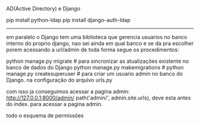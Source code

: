 AD(Active Directory) e Django

pip install python-ldap
pip install django-auth-ldap

------------------------------------------------------------------------------------------
em paralelo o Django tem uma biblioteca que gerencia usuarios no banco interno do proprio django,
nao sei ainda em qual banco e se da pra escolher porem acessando a url/admin
de toda forma segue os procedimentos:

python manage.py migrate # para sincronizar as atualizações existente no banco de dados do Django
python manage.py makemigrations #
python manage.py createsuperuser # para criar um usuario admin no banco do Django. na configuração do arquivo urls.py

com isso ja conseguimos acessar a pagina admin: http://127.0.0.1:8000/admin/
path('admin/', admin.site.urls), deve esta antes do index. para acessar a pagina admin.

todo o esquema de permissões 

